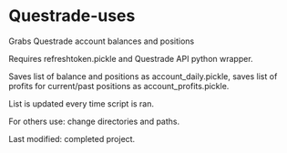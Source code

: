 # Questrade-uses
Grabs Questrade account balances and positions

Requires refreshtoken.pickle and Questrade API python wrapper.

Saves list of balance and positions as account_daily.pickle, saves list of profits for current/past positions as account_profits.pickle.

List is updated every time script is ran.


For others use: change directories and paths.

Last modified: completed project.
